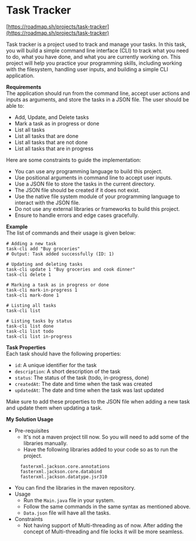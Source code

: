 # Task Tracker

[https://roadmap.sh/projects/task-tracker](https://roadmap.sh/projects/task-tracker)

Task tracker is a project used to track and manage your tasks. In this task, you will build a simple command line interface (CLI) to track what you need to do, what you have done, and what you are currently working on. This project will help you practice your programming skills, including working with the filesystem, handling user inputs, and building a simple CLI application.

**Requirements** \
The application should run from the command line, accept user actions and inputs as arguments, and store the tasks in a JSON file. The user should be able to:

- Add, Update, and Delete tasks
- Mark a task as in progress or done
- List all tasks
- List all tasks that are done
- List all tasks that are not done
- List all tasks that are in progress

Here are some constraints to guide the implementation:

- You can use any programming language to build this project.
- Use positional arguments in command line to accept user inputs.
- Use a JSON file to store the tasks in the current directory.
- The JSON file should be created if it does not exist.
- Use the native file system module of your programming language to interact with the JSON file.
- Do not use any external libraries or frameworks to build this project.
- Ensure to handle errors and edge cases gracefully.

**Example** \
The list of commands and their usage is given below:

```
# Adding a new task
task-cli add "Buy groceries"
# Output: Task added successfully (ID: 1)

# Updating and deleting tasks
task-cli update 1 "Buy groceries and cook dinner"
task-cli delete 1

# Marking a task as in progress or done
task-cli mark-in-progress 1
task-cli mark-done 1

# Listing all tasks
task-cli list

# Listing tasks by status
task-cli list done
task-cli list todo
task-cli list in-progress
```

**Task Properties**\
Each task should have the following properties:

- `id`: A unique identifier for the task
- `description`: A short description of the task
- `status`: The status of the task (todo, in-progress, done)
- `createdAt`: The date and time when the task was created
- `updatedAt`: The date and time when the task was last updated

Make sure to add these properties to the JSON file when adding a new task and update them when updating a task.

**My Solution Usage**
- Pre-requisites
  - It's not a maven project till now. So you will need to add some of the libraries manually.
  - Have the following libraries added to your code so as to run the project.
  ```text
    fasterxml.jackson.core.annotations
    fasterxml.jackson.core.databind
    fasterxml.jackson.datatype.jsr310
  ```
- You can find the libraries in the maven repository.
- Usage
  - Run the `Main.java` file in your system.
  - Follow the same commands in the same syntax as mentioned above.
  - `Data.json` file will have all the tasks.
- Constraints
  - Not having support of Multi-threading as of now. After adding the concept of Multi-threading and file locks it will be more seamless.
